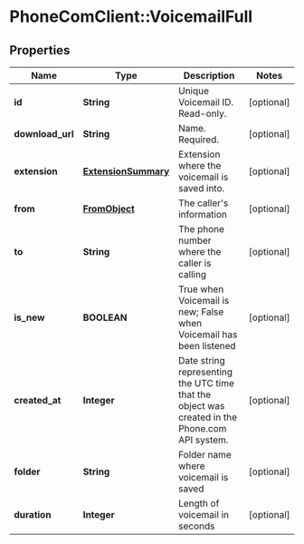 # PhoneComClient::VoicemailFull

## Properties
Name | Type | Description | Notes
------------ | ------------- | ------------- | -------------
**id** | **String** | Unique Voicemail ID. Read-only. | [optional]
**download_url** | **String** | Name. Required. | [optional]
**extension** | [**ExtensionSummary**](ExtensionSummary.md) | Extension where the voicemail is saved into. | [optional]
**from** | [**FromObject**](FromObject.md) | The caller&#39;s information | [optional]
**to** | **String** | The phone number where the caller is calling | [optional]
**is_new** | **BOOLEAN** | True when Voicemail is new; False when Voicemail has been listened | [optional]
**created_at** | **Integer** | Date string representing the UTC time that the object was created in the Phone.com API system. | [optional]
**folder** | **String** | Folder name where voicemail is saved | [optional]
**duration** | **Integer** | Length of voicemail in seconds | [optional]


